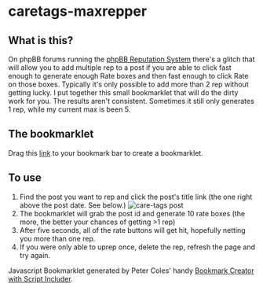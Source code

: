 caretags-maxrepper
=======================

## What is this?
On phpBB forums running the [phpBB Reputation System](https://github.com/Pico/phpBB-Reputation-System) there's a glitch that will allow you to add multiple rep to a post if you are able to click fast enough to generate enough Rate boxes and then fast enough to click Rate on those boxes. Typically it's only possible to add more than 2 rep without getting lucky. I put together this small bookmarklet that will do the dirty work for you. The results aren't consistent. Sometimes it still only generates 1 rep, while my current max is been 5.

## The bookmarklet
Drag this [link](javascript:(function()%7Bfunction%20callback()%7B(function(%24)%7Bvar%20jQuery%3D%24%3B%24(document).ready(function()%20%7Bvar%20hash%20%3D%20window.location.hash.substr(1)%3Bvar%20run%3Bfor%20(run%20%3D%200%3B%20run%20%3C%2010%3B%20run%2B%2B)%20%7B%24(%22div%5Bid%3D%20%22%20%2B%20hash%20%2B%20%22%5D%20.rate-good-icon%20a%5Btitle%3D'Rate%20post'%5D%22).click()%3B%7DsetTimeout(function()%7B%24(%22input%5Bvalue%3D'Rate'%5D%22).click()%3B%7D%2C%205000)%3B%7D)%7D)(jQuery.noConflict(true))%7Dvar%20s%3Ddocument.createElement(%22script%22)%3Bs.src%3D%22https%3A%2F%2Fajax.googleapis.com%2Fajax%2Flibs%2Fjquery%2F1.7.1%2Fjquery.min.js%22%3Bif(s.addEventListener)%7Bs.addEventListener(%22load%22%2Ccallback%2Cfalse)%7Delse%20if(s.readyState)%7Bs.onreadystatechange%3Dcallback%7Ddocument.body.appendChild(s)%3B%7D)()) to your bookmark bar to create a bookmarklet. 

## To use
1. Find the post you want to rep and click the post's title link (the one right above the post date. See below.)
![care-tags post](https://cloud.githubusercontent.com/assets/10915868/11732780/5cbb2846-9f75-11e5-8394-cedcbd3810c6.png)
2. The bookmarklet will grab the post id and generate 10 rate boxes (the more, the better your chances of getting >1 rep)
3. After five seconds, all of the rate buttons will get hit, hopefully netting you more than one rep.
4. If you were only able to uprep once, delete the rep, refresh the page and try again.

Javascript Bookmarklet generated by Peter Coles' handy [Bookmark Creator with Script Includer](http://mrcoles.com/bookmarklet/).
